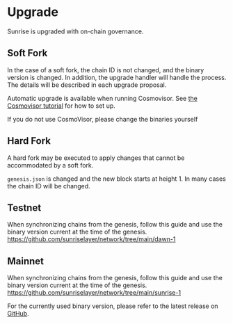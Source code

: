 # Upgrade

Sunrise is upgraded with on-chain governance.

## Soft Fork

In the case of a soft fork, the chain ID is not changed, and the binary version is changed. In addition, the upgrade handler will handle the process. The details will be described in each upgrade proposal.

Automatic upgrade is available when running Cosmovisor.
See [the Cosmovisor tutorial](../types/consensus/setup-cosmovisor.md) for how to set up.

If you do not use CosmoVisor, please change the binaries yourself

## Hard Fork

A hard fork may be executed to apply changes that cannot be accommodated by a soft fork.

`genesis.json` is changed and the new block starts at height 1.
In many cases the chain ID will be changed.

## Testnet

When synchronizing chains from the genesis, follow this guide and use the binary version current at the time of the genesis.
<https://github.com/sunriselayer/network/tree/main/dawn-1>

## Mainnet

When synchronizing chains from the genesis, follow this guide and use the binary version current at the time of the genesis.
<https://github.com/sunriselayer/network/tree/main/sunrise-1>

For the currently used binary version, please refer to the latest release on [GitHub](https://github.com/sunriselayer/sunrise/releases).
